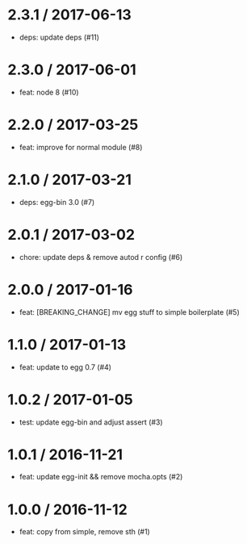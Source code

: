
2.3.1 / 2017-06-13
==================

  * deps: update deps (#11)

2.3.0 / 2017-06-01
==================

  * feat: node 8 (#10)

2.2.0 / 2017-03-25
==================

  * feat: improve for normal module (#8)

2.1.0 / 2017-03-21
==================

  * deps: egg-bin 3.0 (#7)

2.0.1 / 2017-03-02
==================

  * chore: update deps & remove autod r config (#6)

2.0.0 / 2017-01-16
==================

  * feat: [BREAKING_CHANGE] mv egg stuff to simple boilerplate (#5)

1.1.0 / 2017-01-13
==================

  * feat: update to egg 0.7 (#4)

1.0.2 / 2017-01-05
==================

  * test: update egg-bin and adjust assert (#3)

1.0.1 / 2016-11-21
==================

  * feat: update egg-init && remove mocha.opts (#2)

1.0.0 / 2016-11-12
==================

  * feat: copy from simple, remove sth (#1)
